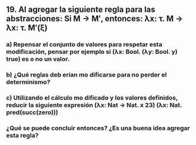 ## 19. Al agregar la siguiente regla para las abstracciones: Si M -> M′, entonces: λx: τ. M -> λx: τ. M′(ξ)

### a) Repensar el conjunto de valores para respetar esta modificación, pensar por ejemplo si (λx: Bool. (λy: Bool. y) true) es o no un valor.

### b) ¿Qué reglas deb erían mo dificarse para no perder el determinismo?

### c) Utilizando el cálculo mo dificado y los valores definidos, reducir la siguiente expresión (λx: Nat -> Nat. x 23) (λx: Nat. pred(succ(zero)))

### ¿Qué se puede concluir entonces? ¿Es una buena idea agregar esta regla?
